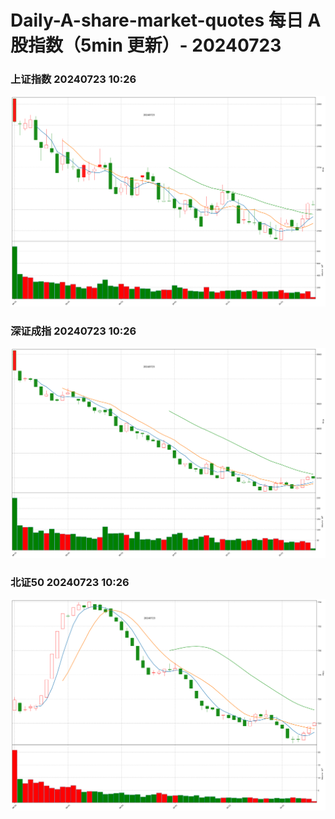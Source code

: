 
# Daily-A-share-market-quotes 每日 A 股指数（5min 更新）- 20240723

### 上证指数 20240723 10:26
![](./fig/2024/7/20240723-sh000001.png)

### 深证成指 20240723 10:26
![](./fig/2024/7/20240723-sz399001.png)

### 北证50 20240723 10:26
![](./fig/2024/7/20240723-bj899050.png)
